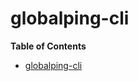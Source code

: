 # globalping-cli

<!-- START doctoc generated TOC please keep comment here to allow auto update -->
<!-- DON'T EDIT THIS SECTION, INSTEAD RE-RUN doctoc TO UPDATE -->

**Table of Contents**

- [globalping-cli](#globalping-cli)

<!-- END doctoc generated TOC please keep comment here to allow auto update -->
